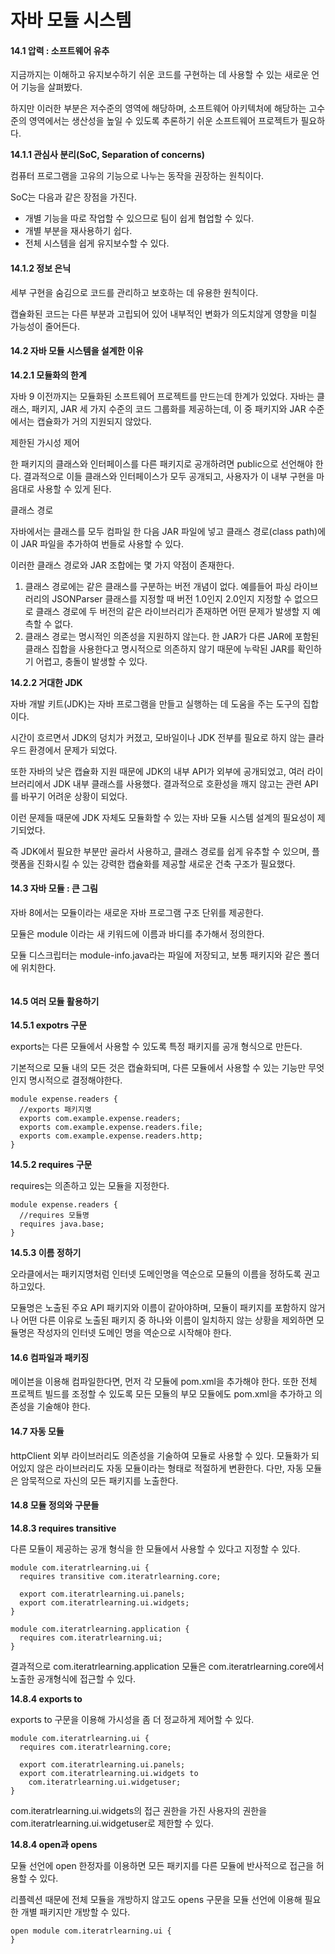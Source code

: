 # 자바 모듈 시스템

#### 14.1 압력 : 소프트웨어 유추

지금까지는 이해하고 유지보수하기 쉬운 코드를 구현하는 데 사용할 수 있는 새로운 언어 기능을 살펴봤다.

하지만 이러한 부분은 저수준의 영역에 해당하며, 소프트웨어 아키텍처에 해당하는 고수준의 영역에서는 생산성을 높일 수 있도록 추론하기 쉬운 소프트웨어 프로젝트가 필요하다.

**14.1.1 관심사 분리(SoC, Separation of concerns)**

컴퓨터 프로그램을 고유의 기능으로 나누는 동작을 권장하는 원칙이다.

SoC는 다음과 같은 장점을 가진다.

* 개별 기능을 따로 작업할 수 있으므로 팀이 쉽게 협업할 수 있다.
* 개별 부분을 재사용하기 쉽다.
* 전체 시스템을 쉽게 유지보수할 수 있다.

#### 14.1.2 정보 은닉

세부 구현을 숨김으로 코드를 관리하고 보호하는 데 유용한 원칙이다.

캡슐화된 코드는 다른 부분과 고립되어 있어 내부적인 변화가 의도치않게 영향을 미칠 가능성이 줄어든다.



#### 14.2 자바 모듈 시스템을 설계한 이유

**14.2.1 모듈화의 한계**

자바 9 이전까지는 모듈화된 소프트웨어 프로젝트를 만드는데 한계가 있었다. 자바는 클래스, 패키지, JAR 세 가지 수준의 코드 그룹화를 제공하는데, 이 중 패키지와 JAR 수준에서는 캡슐화가 거의 지원되지 않았다.

&#x20;

제한된 가시성 제어

한 패키지의 클래스와 인터페이스를 다른 패키지로 공개하려면 public으로 선언해야 한다. 결과적으로 이들 클래스와 인터페이스가 모두 공개되고, 사용자가 이 내부 구현을 마음대로 사용할 수 있게 된다.

&#x20;

클래스 경로

자바에서는 클래스를 모두 컴파일 한 다음 JAR 파일에 넣고 클래스 경로(class path)에 이 JAR 파일을 추가하여 번들로 사용할 수 있다.

이러한 클래스 경로와 JAR 조합에는 몇 가지 약점이 존재한다.

1. 클래스 경로에는 같은 클래스를 구분하는 버전 개념이 없다. 예를들어 파싱 라이브러리의 JSONParser 클래스를 지정할 때 버전 1.0인지 2.0인지 지정할 수 없으므로 클래스 경로에 두 버전의 같은 라이브러리가 존재하면 어떤 문제가 발생할 지 예측할 수 없다.
2. 클래스 경로는 명시적인 의존성을 지원하지 않는다. 한 JAR가 다른 JAR에 포함된 클래스 집합을 사용한다고 명시적으로 의존하지 않기 때문에 누락된 JAR를 확인하기 어렵고, 충돌이 발생할 수 있다.

**14.2.2 거대한 JDK**

자바 개발 키트(JDK)는 자바 프로그램을 만들고 실행하는 데 도움을 주는 도구의 집합이다.

시간이 흐르면서 JDK의 덩치가 커졌고, 모바일이나 JDK 전부를 필요로 하지 않는 클라우드 환경에서 문제가 되었다.

또한 자바의 낮은 캡슐화 지원 때문에 JDK의 내부 API가 외부에 공개되었고, 여러 라이브러리에서 JDK 내부 클래스를 사용했다. 결과적으로 호환성을 깨지 않고는 관련 API를 바꾸기 어려운 상황이 되었다.

&#x20;

이런 문제들 때문에 JDK 자체도 모듈화할 수 있는 자바 모듈 시스템 설계의 필요성이 제기되었다.

즉 JDK에서 필요한 부분만 골라서 사용하고, 클래스 경로를 쉽게 유추할 수 있으며, 플랫폼을 진화시킬 수 있는 강력한 캡슐화를 제공할 새로운 건축 구조가 필요했다.



#### 14.3 자바 모듈 : 큰 그림

자바 8에서는 모듈이라는 새로운 자바 프로그램 구조 단위를 제공한다.

모듈은 module 이라는 새 키워드에 이름과 바디를 추가해서 정의한다.

모듈 디스크립터는 module-info.java라는 파일에 저장되고, 보통 패키지와 같은 폴더에 위치한다.

<figure><img src="https://blog.kakaocdn.net/dn/uzydJ/btrg2MqZlYM/yVYRUuQFKG7wMJdqrETP31/img.png" alt=""><figcaption></figcaption></figure>



&#x20;

#### 14.5 여러 모듈 활용하기

**14.5.1 expotrs 구문**

exports는 다른 모듈에서 사용할 수 있도록 특정 패키지를 공개 형식으로 만든다.

기본적으로 모듈 내의 모든 것은 캡슐화되며, 다른 모듈에서 사용할 수 있는 기능만 무엇인지 명시적으로 결정해야한다.

```
module expense.readers {
  //exports 패키지명
  exports com.example.expense.readers;
  exports com.example.expense.readers.file;
  exports com.example.expense.readers.http;
}
```

**14.5.2 requires 구문**

requires는 의존하고 있는 모듈을 지정한다.&#x20;

```
module expense.readers {
  //requires 모듈명
  requires java.base;
}
```

**14.5.3 이름 정하기**

오라클에서는 패키지명처럼 인터넷 도메인명을 역순으로 모듈의 이름을 정하도록 권고하고있다.

모듈명은 노출된 주요 API 패키지와 이름이 같아야하며, 모듈이 패키지를 포함하지 않거나 어떤 다른 이유로 노출된 패키지 중 하나와 이름이 일치하지 않는 상황을 제외하면 모듈명은 작성자의 인터넷 도메인 명을 역순으로 시작해야 한다.



#### 14.6 컴파일과 패키징

메이븐을 이용해 컴파일한다면, 먼저 각 모듈에 pom.xml을 추가해야 한다. 또한 전체 프로젝트 빌드를 조정할 수 있도록 모든 모듈의 부모 모듈에도 pom.xml을 추가하고 의존성을 기술해야 한다.



#### 14.7 자동 모듈

httpClient 외부 라이브러리도 의존성을 기술하여 모듈로 사용할 수 있다. 모듈화가 되어있지 않은 라이브러리도 자동 모듈이라는 형태로 적절하게 변환한다. 다만, 자동 모듈은 암묵적으로 자신의 모든 패키지를 노출한다.



#### 14.8 모듈 정의와 구문들

**14.8.3 requires transitive**

다른 모듈이 제공하는 공개 형식을 한 모듈에서 사용할 수 있다고 지정할 수 있다.

```
module com.iteratrlearning.ui {
  requires transitive com.iteratrlearning.core;
  
  export com.iteratrlearning.ui.panels;
  export com.iteratrlearning.ui.widgets;
}

module com.iteratrlearning.application {
  requires com.iteratrlearning.ui;
}
```

결과적으로 com.iteratrlearning.application 모듈은 com.iteratrlearning.core에서 노출한 공개형식에 접근할 수 있다.

**14.8.4 exports to**

exports to 구문을 이용해 가시성을 좀 더 정교하게 제어할 수 있다.

```
module com.iteratrlearning.ui {
  requires com.iteratrlearning.core;
  
  export com.iteratrlearning.ui.panels;
  export com.iteratrlearning.ui.widgets to
    com.iteratrlearning.ui.widgetuser;
}
```

&#x20;

com.iteratrlearning.ui.widgets의 접근 권한을 가진 사용자의 권한을 com.iteratrlearning.ui.widgetuser로 제한할 수 있다.

**14.8.4 open과 opens**

모듈 선언에 open 한정자를 이용하면 모든 패키지를 다른 모듈에 반사적으로 접근을 허용할 수 있다.

리플렉션 때문에 전체 모듈을 개방하지 않고도 opens 구문을 모듈 선언에 이용해 필요한 개별 패키지만 개방할 수 있다.

```
open module com.iteratrlearning.ui {
}
```
